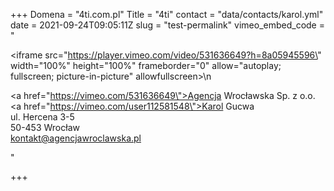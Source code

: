 +++
Domena = "4ti.com.pl"
Title = "4ti"
contact = "data/contacts/karol.yml"
date = 2021-09-24T09:05:11Z
slug = "test-permalink"
vimeo_embed_code = "<div><iframe src=\"https://player.vimeo.com/video/531636649?h=8a05945596\" width=\"100%\" height=\"100%\" frameborder=\"0\" allow=\"autoplay; fullscreen; picture-in-picture\" allowfullscreen></iframe>\n</div><div><p><a href=\"https://vimeo.com/531636649\">Agencja Wrocławska Sp. z o.o.</a></br> <a href=\"https://vimeo.com/user112581548\">Karol Gucwa</a> </br>ul. Hercena 3-5</br>50-453 Wrocław</br>kontakt@agencjawroclawska.pl</p></div>"

+++
